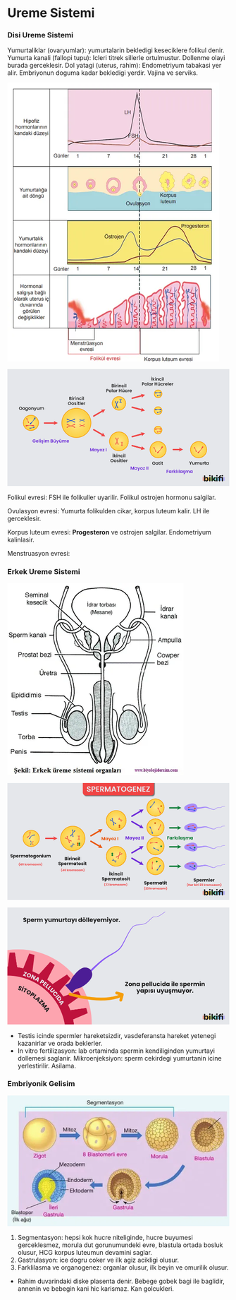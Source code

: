 # Ureme Sistemi

### Disi Ureme Sistemi

Yumurtaliklar (ovaryumlar): yumurtalarin bekledigi keseciklere folikul denir. Yumurta kanali (fallopi tupu): Icleri titrek sillerle ortulmustur. Dollenme olayi burada gerceklesir. Dol yatagi (uterus, rahim): Endometriyum tabakasi yer alir. Embriyonun doguma kadar bekledigi yerdir. Vajina ve serviks.

![Untitled](Ureme%20Sistemi/Untitled.png)

![Untitled](Ureme%20Sistemi/Untitled%201.png)

Folikul evresi: FSH ile folikuller uyarilir. Folikul ostrojen hormonu salgilar.

Ovulasyon evresi: Yumurta folikulden cikar, korpus luteum kalir. LH ile gerceklesir.

Korpus luteum evresi: **Progesteron** ve ostrojen salgilar. Endometriyum kalinlasir.

Menstruasyon evresi: 

### Erkek Ureme Sistemi

![Untitled](Ureme%20Sistemi/Untitled%202.png)

![Untitled](Ureme%20Sistemi/Untitled%203.png)

![Untitled](Ureme%20Sistemi/Untitled%204.png)

- Testis icinde spermler hareketsizdir, vasdeferansta hareket yetenegi kazanirlar ve orada beklerler.
- In vitro fertilizasyon: lab ortaminda spermin kendiliginden yumurtayi dollemesi saglanir. Mikroenjeksiyon: sperm cekirdegi yumurtanin icine yerlestirilir. Asilama.

### Embriyonik Gelisim

![Untitled](Ureme%20Sistemi/Untitled%205.png)

1. Segmentasyon: hepsi kok hucre niteliginde, hucre buyumesi gerceklesmez, morula dut gorunumundeki evre, blastula ortada bosluk olusur, HCG korpus luteumun devamini saglar. 
2. Gastrulasyon: ice dogru coker ve ilk agiz acikligi olusur.
3. Farklilasma ve organogenez: organlar olusur, ilk beyin ve omurilik olusur.
- Rahim duvarindaki diske plasenta denir. Bebege gobek bagi ile baglidir, annenin ve bebegin kani hic karismaz. Kan golcukleri.